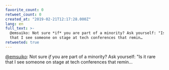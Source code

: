 ```yaml
---
favorite_count: 0
retweet_count: 0
created_at: "2019-02-21T12:17:28.000Z"
lang: en
full_text: >-
  @emsuiko: Not sure *if* you are part of a minority? Ask yourself: "Is it rare
  that I see someone on stage at tech conferences that remin…
retweeted: true
---
```


[@emsuiko](https://twitter.com/emsuiko): Not sure _if_ you are part of a
minority? Ask yourself: "Is it rare that I see someone on stage at tech
conferences that remin…
